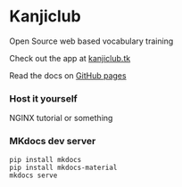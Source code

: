 # Kanjiclub
Open Source web based vocabulary training

Check out the app at [kanjiclub.tk](https://kanjiclub.tk)

Read the docs on [GitHub pages](https://twometer.github.io/Kanjiclub)

### Host it yourself
NGINX tutorial or something

### MKdocs dev server

```
pip install mkdocs
pip install mkdocs-material
mkdocs serve
```

